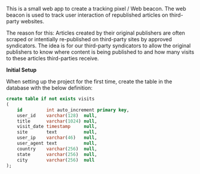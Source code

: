 This is a small web app to create a tracking pixel / Web beacon.
The web beacon is used to track user interaction of republished articles on third-party websites.

The reason for this:
Articles created by their original publishers are often scraped or intentially re-published on third-party sites by approved syndicators.
The idea is for our third-party syndicators to allow the original publishers to know where content is being published to and how many visits to these articles third-parties receive.

**Initial Setup**

When setting up the project for the first time, create the table in the database with the below definition:
```sql
create table if not exists visits
(
    id         int auto_increment primary key,
    user_id    varchar(128)  null,
    title      varchar(1024) null,
    visit_date timestamp     null,
    site       text          null,
    user_ip    varchar(46)   null,
    user_agent text          null,
    country    varchar(256)  null,
    state      varchar(256)  null,
    city       varchar(256)  null
);
```
